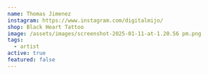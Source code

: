 ```yaml
---
name: Thomas Jimenez
instagram: https://www.instagram.com/digitalmijo/
shop: Black Heart Tattoo
image: /assets/images/screenshot-2025-01-11-at-1.20.56 pm.png
tags:
  - artist
active: true
featured: false
---
```

